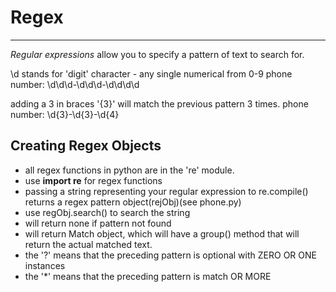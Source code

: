 # Regex
---
*Regular expressions* allow you to specify a pattern of text to search for.

\d stands for 'digit' character - any single numerical from 0-9
phone number: \d\d\d-\d\d\d-\d\d\d\d

adding a 3 in braces '{3}' will match the previous pattern 3 times. 
phone number: \d{3}-\d{3}-\d{4}

## Creating Regex Objects
- all regex functions in python are in the 're' module.
- use **import re** for regex functions
- passing a string representing your regular expression to re.compile() returns a regex pattern object(rejObj)(see phone.py)
- use regObj.search() to search the string
- will return none if pattern not found
- will return Match object, which will have a group() method that will return the actual matched text.
- the '?' means that the preceding pattern is optional with ZERO OR ONE instances
- the '*' means that the preceding pattern is match OR MORE